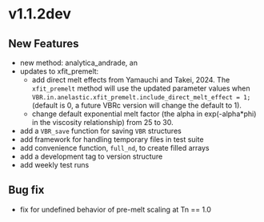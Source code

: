 # v1.1.2dev

## New Features
* new method: analytica_andrade, an 
* updates to xfit_premelt: 
  * add direct melt effects from Yamauchi and Takei, 2024. The `xfit_premelt` method will use the updated parameter values when `VBR.in.anelastic.xfit_premelt.include_direct_melt_effect = 1;` (default is 0, a future VBRc version will change the default to 1).
  * change default exponential melt factor (the alpha in exp(-alpha*phi) in the viscosity relationship) from 25 to 30. 
* add a `VBR_save` function for saving `VBR` structures 
* add framework for handling temporary files in test suite
* add convenience function, `full_nd`, to create filled arrays
* add a development tag to version structure
* add weekly test runs

## Bug fix
* fix for undefined behavior of pre-melt scaling at Tn == 1.0